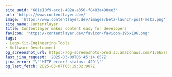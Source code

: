 ```yaml
---
site_uuid: "681e10f9-acc1-492a-a350-f8483a498ee3"
url: 'https://www.contentlayer.dev/'
image: 'https://www.contentlayer.dev/images/beta-launch-post-meta.png'
site_name: Contentlayer
title: Contentlayer makes content easy for developers
favicon: 'https://contentlayer.dev/favicon/favicon-196x196.png'
tags:
- Lego-Kit-Engineering-Tools
- Software-Development
og_screenshot_url: https://og-screenshots-prod.s3.amazonaws.com/1366x768/80/false/bf00c1d7e64868ff0a59f5c65fd580f3726a6e543167cb488f021ab22a63db73.jpeg
last_jina_request: '2025-03-09T06:45:14.657Z'
jina_error: "\"'HTTP error! status: 429'\""
og_last_fetch: 2025-03-07T05:19:02.907Z
---
```


